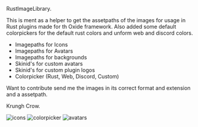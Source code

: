 RustImageLibrary.

This is ment as a helper to get the assetpaths of the images for usage in Rust plugins made for th Oxide framework.
Also added some default colorpickers for the default rust colors and unform web and discord colors.

- Imagepaths for Icons
- Imagepaths for Avatars
- Imagepaths for backgrounds
- Skinid's for custom avatars
- Skinid's for custom plugin logos
- Colorpicker (Rust, Web, Discord, Custom)

Want to contribute send me the images in its correct format and  extension and a assetpath.

Krungh Crow.

![icons](https://github.com/user-attachments/assets/4a55f0fc-55bd-45e2-a71e-b4e4685c3a01)
![colorpicker](https://github.com/user-attachments/assets/00537a66-f3a4-45e3-97ec-5ce17f533f3c)
![avatars](https://github.com/user-attachments/assets/3679c088-5b82-405e-a67b-600d91e62c7e)
